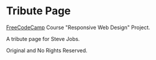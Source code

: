 # Tribute Page

[FreeCodeCamp](https://freecodecamp.org/) Course "Responsive Web Design" Project.

A tribute page for Steve Jobs.

Original and No Rights Reserved.
